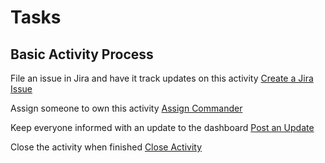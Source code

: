 # Tasks

## Basic Activity Process

File an issue in Jira and have it track updates on this activity
[Create a Jira Issue](https://console.demo.transposit.com/mc/t/basic-incident-test/actions/jira_create_issue)

Assign someone to own this activity
[Assign Commander](https://console.demo.transposit.com/mc/t/basic-incident-test/actions/assign_commander)

Keep everyone informed with an update to the dashboard
[Post an Update](https://console.demo.transposit.com/mc/t/basic-incident-test/actions/post_a_dashboard_update)

Close the activity when finished
[Close Activity](https://console.demo.transposit.com/mc/t/basic-incident-test/actions/close_activity)
